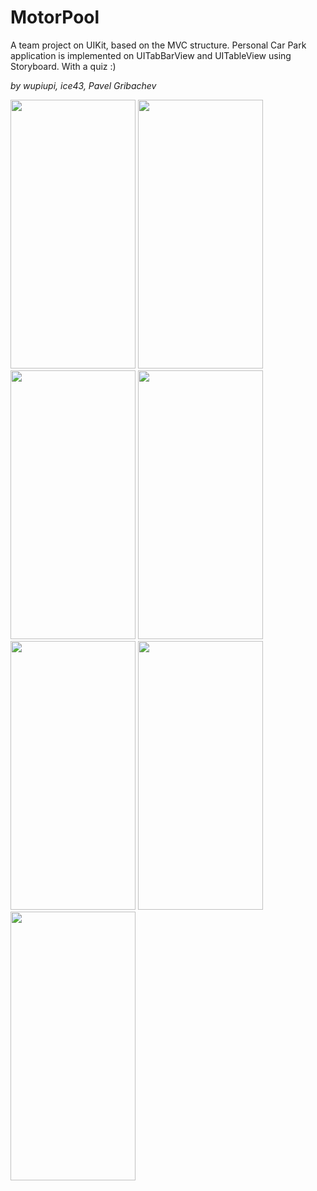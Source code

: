 # MotorPool
A team project on UIKit, based on the MVC structure. Personal Car Park application is implemented on UITabBarView and UITableView using Storyboard. With a quiz :)

_by wupiupi, ice43, Pavel Gribachev_

<img src="https://github.com/ice43/MotorPool/assets/92436401/2c68b9b1-76f0-42a5-b92d-cc738dc7cbf0" width="200" height="430"/>
<img src="https://github.com/ice43/MotorPool/assets/92436401/a75b313c-86eb-4f4c-a0cb-f65adcb928c9" width="200" height="430"/>
<img src="https://github.com/ice43/MotorPool/assets/92436401/c3eea59b-bafa-493a-b859-7d8637a91a8e" width="200" height="430"/>
<img src="https://github.com/ice43/MotorPool/assets/92436401/71767ab6-4a5e-4d33-a85e-fe11107efe53" width="200" height="430"/>
<img src="https://github.com/ice43/MotorPool/assets/92436401/8fd89b37-6eba-475b-a5ea-340c4370c677" width="200" height="430"/>
<img src="https://github.com/ice43/MotorPool/assets/92436401/8d614d8e-a4fe-417a-8882-642e46900ede" width="200" height="430"/>
<img src="https://github.com/ice43/MotorPool/assets/92436401/cc1fedaa-27b2-4e50-ab8a-794cf8e86d87" width="200" height="430"/>






